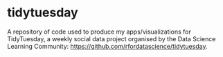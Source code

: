 # tidytuesday
A repository of code used to produce my apps/visualizations for TidyTuesday, a weekly social data project organised by the Data Science Learning Community: https://github.com/rfordatascience/tidytuesday.

